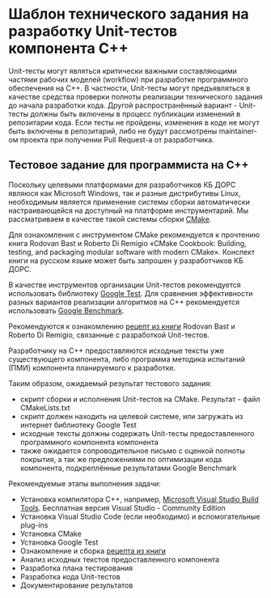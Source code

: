 # Шаблон технического задания на разработку Unit-тестов компонента C++

Unit-тесты могут являться критически важными составляющими частями рабочих моделей (workflow) при разработке программного обеспечения на C++. В частности, Unit-тесты могут предъявляться в качестве средства проверки полноты реализации технического задания до начала разработки кода. Другой распространённый вариант - Unit-тесты должны быть включены в процесс публикации изменений в репозитарии кода. Если тесты не пройдены, изменения в коде не могут быть включены в репозитарий, либо не будут рассмотрены maintainer-ом проекта при получении Pull Request-а от разработчика.

## Тестовое задание для программиста на C++

Поскольку целевыми платформами для разработчиков КБ ДОРС являюся как Microsoft Windows, так и разные дистрибутивы Linux, необходимым является применение системы сборки автоматически настраивающейся на доступный на платформе инструментарий. Мы рассматриваем в качестве такой системы сборки [CMake](https://cmake.org/).

Для ознакомления с инструментом CMake рекомендуется к прочтению книга Rodovan Bast и Roberto Di Remigio «CMake Cookbook: Building, testing, and packaging modular software with modern CMake». Конспект книги на русском языке может быть запрошен у разработчиков КБ ДОРС.

В качестве инструментов организации Unit-тестов рекомендуется использовать библиотеку [Google Test](https://github.com/google/googletest). Для сравнения эффективности разных вариантов реализации алгоритмов на C++ рекомендуется использовать [Google Benchmark](https://github.com/google/benchmark).

Рекомендуются к ознакомлению [рецепт из книги](https://github.com/dev-cafe/cmake-cookbook/tree/v1.0/chapter-04) Rodovan Bast и Roberto Di Remigio, связанные с разработкой Unit-тестов.

Разработчику на C++ предоставляются исходные тексты уже существующего компонента, либо программа методика испытаний (ПМИ) компонента планируемого к разработке.

Таким образом, ожидаемый результат тестового задания:

* скрипт сборки и исполнения Unit-тестов на CMake. Результат - файл CMakeLists.txt
* скрипт должен находить на целевой системе, или загружать из интернет библиотеку Google Test
* исходные тексты должны содержать Unit-тесты предоставленного программного компонента компонента
* также ожидается сопроводительное письмо с оценкой полноты покрытия, а так же предложениями по оптимизации кода компонента, подкреплённые результатами Google Benchmark

Рекомендуемые этапы выполнения задачи:

* Установка компилятора С++, например, [Microsoft Visual Studio Build Tools](https://visualstudio.microsoft.com/ru/downloads/). Бесплатная версия Visual Studio - Community Edition
* Установка Visual Studio Code (если необходимо) и вспомогательные plug-ins
* Установка CMake
* Установка Google Test
* Ознакомление и сборка [рецепта из книги](https://github.com/dev-cafe/cmake-cookbook/blob/v1.0/chapter-04/recipe-03/)
* Анализ исходных текстов предоставленного компонента
* Разработка плана тестирования
* Разработка кода Unit-тестов
* Документирование результатов
